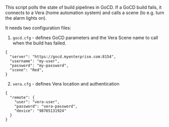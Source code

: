 
This script polls the state of build pipelines in GoCD.  If a GoCD build fails,
it connects to a Vera (home automation system) and calls a scene (to e.g.
turn the alarm lights on).

It needs two configuration files:

1) `gocd.cfg` - defines GoCD parameters and the Vera Scene name to call when
the build has failed.

```
{
  "server": "https://gocd.myenterprise.com:8154",
  "username": "my-user",
  "password": "my-password",
  "scene": "Red",
}
```

2) `vera.cfg` - defines Vera location and authentication

```
{
  "remote": {
    "user": "vera-user",
    "password": "vera-password",
    "device": "98765131924"
  }
}
```

